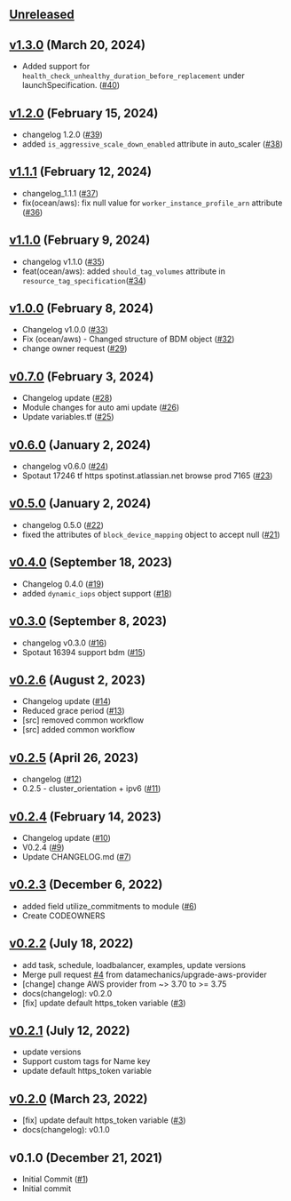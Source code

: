<a name="unreleased"></a>
## [Unreleased]

  
  
<a name="v1.3.0"></a>
## [v1.3.0] (March 20, 2024)

  - Added support for `health_check_unhealthy_duration_before_replacement` under launchSpecification. ([#40](https://github.com/spotinst/terraform-spotinst-ocean-aws-k8s/issues/40))
  
  
<a name="v1.2.0"></a>
## [v1.2.0] (February 15, 2024)

  - changelog 1.2.0 ([#39](https://github.com/spotinst/terraform-spotinst-ocean-aws-k8s/issues/39))
  - added `is_aggressive_scale_down_enabled` attribute in auto_scaler ([#38](https://github.com/spotinst/terraform-spotinst-ocean-aws-k8s/issues/38))
  
  
<a name="v1.1.1"></a>
## [v1.1.1] (February 12, 2024)

  - changelog_1.1.1 ([#37](https://github.com/spotinst/terraform-spotinst-ocean-aws-k8s/issues/37))
  - fix(ocean/aws): fix null value for `worker_instance_profile_arn` attribute ([#36](https://github.com/spotinst/terraform-spotinst-ocean-aws-k8s/issues/36))
  
  
<a name="v1.1.0"></a>
## [v1.1.0] (February 9, 2024)

  - changelog v1.1.0 ([#35](https://github.com/spotinst/terraform-spotinst-ocean-aws-k8s/issues/35))
  - feat(ocean/aws): added `should_tag_volumes` attribute in `resource_tag_specification`([#34](https://github.com/spotinst/terraform-spotinst-ocean-aws-k8s/issues/34))
  
  
<a name="v1.0.0"></a>
## [v1.0.0] (February 8, 2024)

  - Changelog v1.0.0 ([#33](https://github.com/spotinst/terraform-spotinst-ocean-aws-k8s/issues/33))
  - Fix (ocean/aws) - Changed structure of BDM object ([#32](https://github.com/spotinst/terraform-spotinst-ocean-aws-k8s/issues/32))
  - change owner request ([#29](https://github.com/spotinst/terraform-spotinst-ocean-aws-k8s/issues/29))
  
  
<a name="v0.7.0"></a>
## [v0.7.0] (February 3, 2024)

  - Changelog update ([#28](https://github.com/spotinst/terraform-spotinst-ocean-aws-k8s/issues/28))
  - Module changes for auto ami update ([#26](https://github.com/spotinst/terraform-spotinst-ocean-aws-k8s/issues/26))
  - Update variables.tf ([#25](https://github.com/spotinst/terraform-spotinst-ocean-aws-k8s/issues/25))
  
  
<a name="v0.6.0"></a>
## [v0.6.0] (January 2, 2024)

  - changelog v0.6.0 ([#24](https://github.com/spotinst/terraform-spotinst-ocean-aws-k8s/issues/24))
  - Spotaut 17246 tf https spotinst.atlassian.net browse prod 7165 ([#23](https://github.com/spotinst/terraform-spotinst-ocean-aws-k8s/issues/23))
  
  
<a name="v0.5.0"></a>
## [v0.5.0] (January 2, 2024)

  - changelog 0.5.0 ([#22](https://github.com/spotinst/terraform-spotinst-ocean-aws-k8s/issues/22))
  - fixed the attributes of `block_device_mapping` object to accept null ([#21](https://github.com/spotinst/terraform-spotinst-ocean-aws-k8s/issues/21))
  
  
<a name="v0.4.0"></a>
## [v0.4.0] (September 18, 2023)

  - Changelog 0.4.0 ([#19](https://github.com/spotinst/terraform-spotinst-ocean-aws-k8s/issues/19))
  - added `dynamic_iops` object support ([#18](https://github.com/spotinst/terraform-spotinst-ocean-aws-k8s/issues/18))
  
  
<a name="v0.3.0"></a>
## [v0.3.0] (September 8, 2023)

  - changelog v0.3.0 ([#16](https://github.com/spotinst/terraform-spotinst-ocean-aws-k8s/issues/16))
  - Spotaut 16394 support bdm ([#15](https://github.com/spotinst/terraform-spotinst-ocean-aws-k8s/issues/15))
  
  
<a name="v0.2.6"></a>
## [v0.2.6] (August 2, 2023)

  - Changelog update ([#14](https://github.com/spotinst/terraform-spotinst-ocean-aws-k8s/issues/14))
  - Reduced grace period ([#13](https://github.com/spotinst/terraform-spotinst-ocean-aws-k8s/issues/13))
  - [src] removed common workflow
  - [src] added common workflow
  
  
<a name="v0.2.5"></a>
## [v0.2.5] (April 26, 2023)

  - changelog ([#12](https://github.com/spotinst/terraform-spotinst-ocean-aws-k8s/issues/12))
  - 0.2.5 - cluster_orientation + ipv6 ([#11](https://github.com/spotinst/terraform-spotinst-ocean-aws-k8s/issues/11))
  
  
<a name="v0.2.4"></a>
## [v0.2.4] (February 14, 2023)

  - Changelog update ([#10](https://github.com/spotinst/terraform-spotinst-ocean-aws-k8s/issues/10))
  - V0.2.4 ([#9](https://github.com/spotinst/terraform-spotinst-ocean-aws-k8s/issues/9))
  - Update CHANGELOG.md ([#7](https://github.com/spotinst/terraform-spotinst-ocean-aws-k8s/issues/7))
  
  
<a name="v0.2.3"></a>
## [v0.2.3] (December 6, 2022)

  - added field utilize_commitments to module ([#6](https://github.com/spotinst/terraform-spotinst-ocean-aws-k8s/issues/6))
  - Create CODEOWNERS
  
  
<a name="v0.2.2"></a>
## [v0.2.2] (July 18, 2022)

  - add task, schedule, loadbalancer, examples, update versions
  - Merge pull request [#4](https://github.com/spotinst/terraform-spotinst-ocean-aws-k8s/issues/4) from datamechanics/upgrade-aws-provider
  - [change] change AWS provider from ~> 3.70 to >= 3.75
  - docs(changelog): v0.2.0
  - [fix] update default https_token variable ([#3](https://github.com/spotinst/terraform-spotinst-ocean-aws-k8s/issues/3))
  
  
<a name="v0.2.1"></a>
## [v0.2.1] (July 12, 2022)

  - update versions
  - Support custom tags for Name key
  - update default https_token variable
  
  
<a name="v0.2.0"></a>
## [v0.2.0] (March 23, 2022)

  - [fix] update default https_token variable ([#3](https://github.com/spotinst/terraform-spotinst-ocean-aws-k8s/issues/3))
  - docs(changelog): v0.1.0
  
  
<a name="v0.1.0"></a>
## v0.1.0 (December 21, 2021)

  - Initial Commit ([#1](https://github.com/spotinst/terraform-spotinst-ocean-aws-k8s/issues/1))
  - Initial commit
  
  
[Unreleased]: https://github.com/spotinst/terraform-spotinst-ocean-aws-k8s/compare/v1.3.0...HEAD
[v1.3.0]: https://github.com/spotinst/terraform-spotinst-ocean-aws-k8s/compare/v1.2.0...v1.3.0
[v1.2.0]: https://github.com/spotinst/terraform-spotinst-ocean-aws-k8s/compare/v1.1.1...v1.2.0
[v1.1.1]: https://github.com/spotinst/terraform-spotinst-ocean-aws-k8s/compare/v1.1.0...v1.1.1
[v1.1.0]: https://github.com/spotinst/terraform-spotinst-ocean-aws-k8s/compare/v1.0.0...v1.1.0
[v1.0.0]: https://github.com/spotinst/terraform-spotinst-ocean-aws-k8s/compare/v0.7.0...v1.0.0
[v0.7.0]: https://github.com/spotinst/terraform-spotinst-ocean-aws-k8s/compare/v0.6.0...v0.7.0
[v0.6.0]: https://github.com/spotinst/terraform-spotinst-ocean-aws-k8s/compare/v0.5.0...v0.6.0
[v0.5.0]: https://github.com/spotinst/terraform-spotinst-ocean-aws-k8s/compare/v0.4.0...v0.5.0
[v0.4.0]: https://github.com/spotinst/terraform-spotinst-ocean-aws-k8s/compare/v0.3.0...v0.4.0
[v0.3.0]: https://github.com/spotinst/terraform-spotinst-ocean-aws-k8s/compare/v0.2.6...v0.3.0
[v0.2.6]: https://github.com/spotinst/terraform-spotinst-ocean-aws-k8s/compare/v0.2.5...v0.2.6
[v0.2.5]: https://github.com/spotinst/terraform-spotinst-ocean-aws-k8s/compare/v0.2.4...v0.2.5
[v0.2.4]: https://github.com/spotinst/terraform-spotinst-ocean-aws-k8s/compare/v0.2.3...v0.2.4
[v0.2.3]: https://github.com/spotinst/terraform-spotinst-ocean-aws-k8s/compare/v0.2.2...v0.2.3
[v0.2.2]: https://github.com/spotinst/terraform-spotinst-ocean-aws-k8s/compare/v0.2.1...v0.2.2
[v0.2.1]: https://github.com/spotinst/terraform-spotinst-ocean-aws-k8s/compare/v0.2.0...v0.2.1
[v0.2.0]: https://github.com/spotinst/terraform-spotinst-ocean-aws-k8s/compare/v0.1.0...v0.2.0
